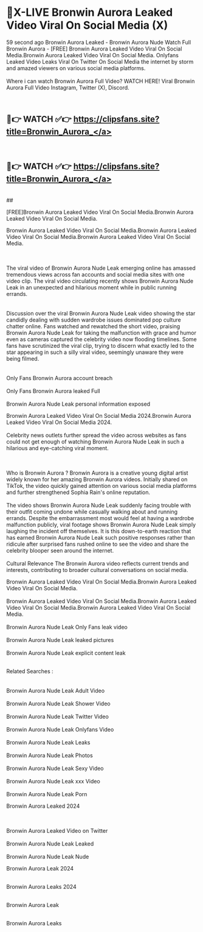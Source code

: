 # 🔴X-LIVE Bronwin Aurora  Leaked Video Viral On Social Media (X)<br>


59 second ago Bronwin Aurora  Leaked  - Bronwin Aurora  Nude  Watch Full Bronwin Aurora  - [FREE] Bronwin Aurora  Leaked Video Viral On Social Media.Bronwin Aurora  Leaked Video Viral On Social Media.   Onlyfans Leaked Video Leaks Viral On Twitter On Social Media the internet by storm and amazed viewers on various social media platforms. <br><br>
Where i can watch Bronwin Aurora  Full Video? WATCH HERE! Viral Bronwin Aurora  Full Video Instagram, Twitter (X), Discord. <br>


 <br>

##  🔴👉 WATCH ✅👉  <a href="https://clipsfans.site?title=Bronwin_Aurora_&ref=git">https://clipsfans.site?title=Bronwin_Aurora_</a> <br>
  <br>

##  🔴👉 WATCH ✅👉  <a href="https://clipsfans.site?title=Bronwin_Aurora_&ref=git">https://clipsfans.site?title=Bronwin_Aurora_</a> <br>
  <br>
  ##



[FREE]Bronwin Aurora  Leaked Video Viral On Social Media.Bronwin Aurora  Leaked Video Viral On Social Media. <br>

Bronwin Aurora  Leaked Video Viral On Social Media.Bronwin Aurora  Leaked Video Viral On Social Media.Bronwin Aurora  Leaked Video Viral On Social Media. <br>


  <br>

  <br>
The viral video of Bronwin Aurora  Nude Leak emerging online has amassed tremendous views across fan accounts and social media sites with one video clip. The viral video circulating recently shows Bronwin Aurora  Nude Leak in an unexpected and hilarious moment while in public running errands.<br>
<br>


<br>
Discussion over the viral Bronwin Aurora  Nude Leak video showing the star candidly dealing with sudden wardrobe issues dominated pop culture chatter online. Fans watched and rewatched the short video, praising Bronwin Aurora  Nude Leak for taking the malfunction with grace and humor even as cameras captured the celebrity video now flooding timelines. Some fans have scrutinized the viral clip, trying to discern what exactly led to the star appearing in such a silly viral video, seemingly unaware they were being filmed.<br>
<br>
<br> 
Only Fans Bronwin Aurora  account breach<br>
<br>
Only Fans Bronwin Aurora  leaked Full <br>
<br>
Bronwin Aurora  Nude Leak personal information exposed<br>

Bronwin Aurora  Leaked Video Viral On Social Media 2024.Bronwin Aurora  Leaked Video Viral On Social Media 2024. <br>
<br>
Celebrity news outlets further spread the video across websites as fans could not get enough of watching Bronwin Aurora  Nude Leak in such a hilarious and eye-catching viral moment.<br>
<br>

<br>
Who is Bronwin Aurora ? Bronwin Aurora  is a creative young digital artist widely known for her amazing Bronwin Aurora  videos. Initially shared on TikTok, the video quickly gained attention on various social media platforms and further strengthened Sophia Rain's online reputation.<br>
<br>
The video shows Bronwin Aurora  Nude Leak suddenly facing trouble with their outfit coming undone while casually walking about and running errands. Despite the embarrassment most would feel at having a wardrobe malfunction publicly, viral footage shows Bronwin Aurora  Nude Leak simply laughing the incident off themselves. It is this down-to-earth reaction that has earned Bronwin Aurora  Nude Leak such positive responses rather than ridicule after surprised fans rushed online to see the video and share the celebrity blooper seen around the internet.<br>
<br>
Cultural Relevance The Bronwin Aurora  video reflects current trends and interests, contributing to broader cultural conversations on social media.<br>

Bronwin Aurora  Leaked Video Viral On Social Media.Bronwin Aurora  Leaked Video Viral On Social Media.<br>
<br>
Bronwin Aurora  Leaked Video Viral On Social Media.Bronwin Aurora  Leaked Video Viral On Social Media.Bronwin Aurora  Leaked Video Viral On Social Media.<br>
<br>
Bronwin Aurora  Nude Leak Only Fans leak video<br>
<br>
Bronwin Aurora  Nude Leak leaked pictures<br>
<br>
Bronwin Aurora  Nude Leak explicit content leak<br>


<br>
Related Searches :<br>
<br>

<br>
Bronwin Aurora  Nude Leak Adult Video<br>
<br>
Bronwin Aurora  Nude Leak Shower Video<br>
<br>
Bronwin Aurora  Nude Leak Twitter Video<br>
<br>
Bronwin Aurora  Nude Leak Onlyfans Video<br>
<br>
Bronwin Aurora  Nude Leak Leaks<br>
<br>
Bronwin Aurora  Nude Leak Photos<br>

<br>
Bronwin Aurora  Nude Leak Sexy Video<br>
<br>
Bronwin Aurora  Nude Leak xxx Video<br>
<br>
Bronwin Aurora  Nude Leak Porn<br>

Bronwin Aurora   Leaked 2024 <br> <br>
<br>

Bronwin Aurora  Leaked Video on Twitter <br>
<br>
Bronwin Aurora  Nude Leak Leaked<br>
<br>
Bronwin Aurora  Nude Leak Nude<br>


Bronwin Aurora   Leak 2024 <br> <br>



Bronwin Aurora   Leaks 2024 <br> <br>



 
Bronwin Aurora   Leak<br> <br>



Bronwin Aurora   Leaks<br> <br>





</p>




 



</p>










